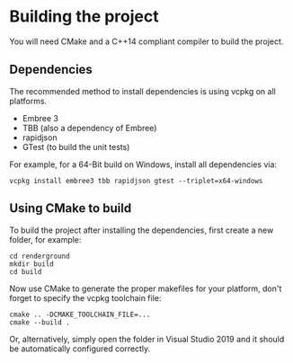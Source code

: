 # Building the project

You will need CMake and a C++14 compliant compiler to build the project.

## Dependencies

The recommended method to install dependencies is using vcpkg on all platforms.

- Embree 3
- TBB (also a dependency of Embree)
- rapidjson
- GTest (to build the unit tests)

For example, for a 64-Bit build on Windows, install all dependencies via:

```
vcpkg install embree3 tbb rapidjson gtest --triplet=x64-windows
```

## Using CMake to build

To build the project after installing the dependencies, first create a new folder, for example:

```
cd renderground
mkdir build
cd build
```

Now use CMake to generate the proper makefiles for your platform, don't forget to specify the vcpkg toolchain file:

```
cmake .. -DCMAKE_TOOLCHAIN_FILE=...
cmake --build .
```

Or, alternatively, simply open the folder in Visual Studio 2019 and it should be automatically configured correctly.
